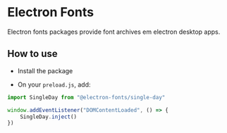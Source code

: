 # Electron Fonts

Electron fonts packages provide font archives em electron desktop apps.

## How to use

* Install the package

* On your `preload.js`, add:

```ts
import SingleDay from "@electron-fonts/single-day"

window.addEventListener("DOMContentLoaded", () => {
    SingleDay.inject()
})
```